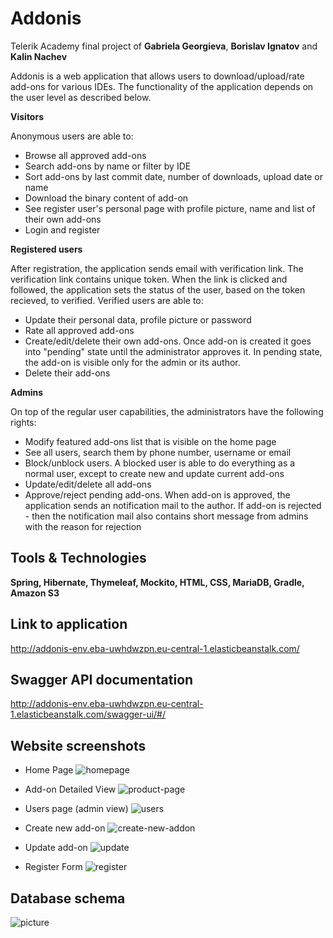 # Addonis 
Telerik Academy final project of **Gabriela Georgieva**, **Borislav Ignatov** and **Kalin Nachev**  

Addonis is a web application that allows users to download/upload/rate add-ons for various IDEs. The functionality of the application depends on the user level as described below.

**Visitors** 

Anonymous users are able to:
- Browse all approved add-ons
- Search add-ons by name or filter by IDE
- Sort add-ons by last commit date, number of downloads, upload date or name
- Download the binary content of add-on
- See register user's personal page with profile picture, name and list of their own add-ons
- Login and register


**Registered users**

After registration, the application sends email with verification link. The verification link contains unique token. When the link is clicked and followed, the application sets the status of the user, based on the token recieved, to verified. Verified users are able to:

- Update their personal data, profile picture or password
- Rate all approved add-ons
- Create/edit/delete their own add-ons. Once add-on is created it goes into "pending" state until the administrator approves it. In pending state, the add-on is visible only for the admin or its author.
- Delete their add-ons

**Admins**

On top of the regular user capabilities, the administrators have the following rights: 
- Modify featured add-ons list that is visible on the home page
- See all users, search them by phone number, username or email
- Block/unblock users. A blocked user is able to do everything as a normal user, except to create new and update current add-ons
- Update/edit/delete all add-ons
- Approve/reject pending add-ons. When add-on is approved, the application sends an notification mail to the author. If add-on is rejected - then the notification mail also contains short message from admins with the reason for rejection

## Tools & Technologies
**Spring, Hibernate, Thymeleaf, Mockito, HTML, CSS, MariaDB, Gradle, Amazon S3**

## Link to application
http://addonis-env.eba-uwhdwzpn.eu-central-1.elasticbeanstalk.com/

## Swagger API documentation
http://addonis-env.eba-uwhdwzpn.eu-central-1.elasticbeanstalk.com/swagger-ui/#/





## Website screenshots

- Home Page 
![homepage](images/home.png)

- Add-on Detailed View 
![product-page](images/addon-details.png)

- Users page (admin view)
![users](images/users.png)

- Create new add-on
![create-new-addon](images/create.png)

- Update add-on
![update](images/update.png)



<!-- - Login Form 
![login](images/login.png) -->

- Register Form 
![register](images/register.png)

## Database schema

![picture](images/database.png)


